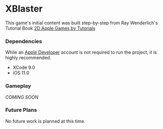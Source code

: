 # XBlaster
This game's initial content was built step-by-step from Ray Wenderlich's Tutorial Book [2D Apple Games by Tutorials](https://store.raywenderlich.com/products/2d-apple-games-by-tutorials)

### Dependencies

While an [Apple Developer](https://developer.apple.com/) account is not required to run the project, it is highly recommended.

+ XCode 9.0
+ iOS 11.0

### Gameplay

_COMING SOON_

### Future Plans
No future work is planned at this time.
